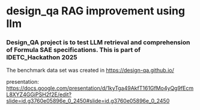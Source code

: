 # design_qa RAG improvement using llm 

### Design_QA project is to test LLM retrieval and comprehension of Formula SAE specifications. This is part of IDETC_Hackathon 2025

The benchmark data set was created in https://design-qa.github.io/

presentation: https://docs.google.com/presentation/d/1kyTga49AkfT161GfMo4yQg9fEcmL8XYZ4GGiPSH2f2E/edit?slide=id.g3760e05896e_0_2450#slide=id.g3760e05896e_0_2450
